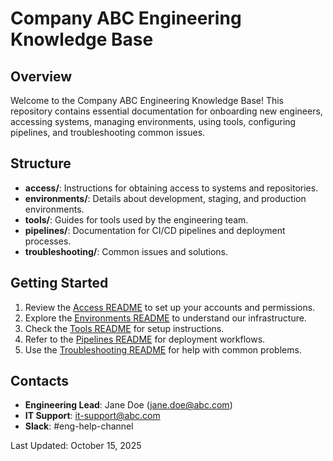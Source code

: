 # Company ABC Engineering Knowledge Base

## Overview
Welcome to the Company ABC Engineering Knowledge Base! This repository contains essential documentation for onboarding new engineers, accessing systems, managing environments, using tools, configuring pipelines, and troubleshooting common issues.

## Structure
- **access/**: Instructions for obtaining access to systems and repositories.
- **environments/**: Details about development, staging, and production environments.
- **tools/**: Guides for tools used by the engineering team.
- **pipelines/**: Documentation for CI/CD pipelines and deployment processes.
- **troubleshooting/**: Common issues and solutions.

## Getting Started
1. Review the [Access README](./access/README.md) to set up your accounts and permissions.
2. Explore the [Environments README](./environments/README.md) to understand our infrastructure.
3. Check the [Tools README](./tools/README.md) for setup instructions.
4. Refer to the [Pipelines README](./pipelines/README.md) for deployment workflows.
5. Use the [Troubleshooting README](./troubleshooting/README.md) for help with common problems.

## Contacts
- **Engineering Lead**: Jane Doe (jane.doe@abc.com)
- **IT Support**: it-support@abc.com
- **Slack**: #eng-help-channel

Last Updated: October 15, 2025
